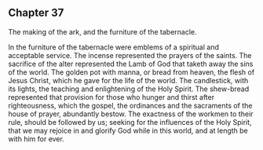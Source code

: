 ## Chapter 37

The making of the ark, and the furniture of the tabernacle.

In the furniture of the tabernacle were emblems of a spiritual and acceptable service. The incense represented the prayers of the saints. The sacrifice of the alter represented the Lamb of God that taketh away the sins of the world. The golden pot with manna, or bread from heaven, the flesh of Jesus Christ, which he gave for the life of the world. The candlestick, with its lights, the teaching and enlightening of the Holy Spirit. The shew-bread represented that provision for those who hunger and thirst after righteousness, which the gospel, the ordinances and the sacraments of the house of prayer, abundantly bestow. The exactness of the workmen to their rule, should be followed by us; seeking for the influences of the Holy Spirit, that we may rejoice in and glorify God while in this world, and at length be with him for ever.


